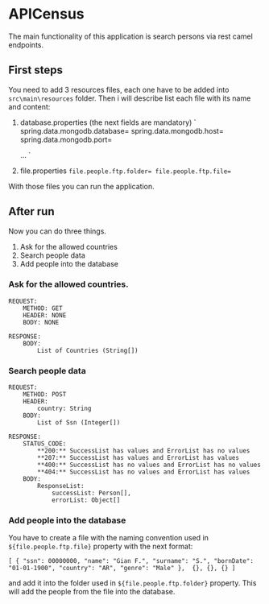 # APICensus

The main functionality of this application is search persons via rest camel endpoints.

## First steps
You need to add 3 resources files, each one have to be added into 
`src\main\resources` folder. Then i will describe list each file with its name
and content:

1.  database.properties (the next fields are mandatory)
`
    spring.data.mongodb.database=
    spring.data.mongodb.host=
    spring.data.mongodb.port=

    ...
`
2.  file.properties
`
    file.people.ftp.folder=
    file.people.ftp.file=
`

With those files you can run the application.

## After run
Now you can do three things.

1.  Ask for the allowed countries
2.  Search people data
3.  Add people into the database

### Ask for the allowed countries.
    REQUEST:
        METHOD: GET
        HEADER: NONE
        BODY: NONE
        
    RESPONSE:
        BODY: 
            List of Countries (String[])
        
        
### Search people data
    REQUEST:
        METHOD: POST
        HEADER: 
            country: String
        BODY:
            List of Ssn (Integer[])
            
    RESPONSE:
        STATUS_CODE:
            **200:** SuccessList has values and ErrorList has no values
            **207:** SuccessList has values and ErrorList has values
            **400:** SuccessList has no values and ErrorList has no values
            **404:** SuccessList has no values and ErrorList has values
        BODY:
            ResponseList:
                successList: Person[],
                errorList: Object[]
                

### Add people into the database
You have to create a file with the naming convention used in 
`${file.people.ftp.file}` property with the next format:

`
[
    {
        "ssn": 00000000,
        "name": "Gian F.",
        "surname": "S.",
        "bornDate": "01-01-1900",
        "country": "AR",
        "genre": "Male"
    }, 
    {},
    {},
    {}
]
`


and add it into the folder used in `${file.people.ftp.folder}` property.
This will add the people from the file into the database.